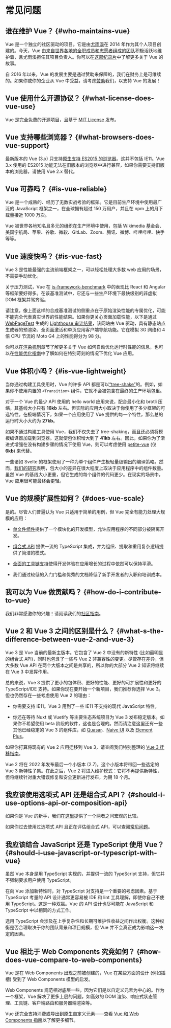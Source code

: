 # 常见问题

## 谁在维护 Vue？ {#who-maintains-vue}

Vue 是一个独立的社区驱动的项目。它是由[尤雨溪](https://twitter.com/yuxiyou)在 2014 年作为其个人项目创建的。今天，Vue 由[来自世界各地的全职成员和志愿者组成的团队](/about/team)积极活跃地维护着，且尤雨溪担任其项目负责人。你可以在[这部纪录片](https://www.youtube.com/watch?v=OrxmtDw4pVI)中了解更多关于 Vue 的故事。

自 2016 年以来，Vue 的发展主要是通过赞助来保障的，我们在财务上是可维续的。如果你或你的企业从 Vue 中受益，请考虑[赞助](/sponsor/)我们，以支持 Vue 的发展！

## Vue 使用什么开源协议？ {#what-license-does-vue-use}

Vue 是完全免费的开源项目，且基于 [MIT License](https://opensource.org/licenses/MIT) 发布。

## Vue 支持哪些浏览器？ {#what-browsers-does-vue-support}

最新版本的 Vue (3.x) 只支持[原生支持 ES2015 的浏览器](https://caniuse.com/es6)。这并不包括 IE11。Vue 3.x 使用的 ES2015 功能无法在旧版本的浏览器中进行兼容，如果你需要支持旧版本的浏览器，请使用 Vue 2.x 替代。

## Vue 可靠吗？ {#is-vue-reliable}

Vue 是一个成熟的、经历了无数实战考验的框架。它是目前生产环境中使用最广泛的 JavaScript 框架之一，在全球拥有超过 150 万用户，并且在 npm 上的月下载量接近 1000 万次。

Vue 被世界各地知名且多元的组织在生产环境中使用，包括 Wikimedia 基金会、美国宇航局、苹果、谷歌、微软、GitLab、Zoom、腾讯、微博、哔哩哔哩、快手等等。

## Vue 速度快吗？ {#is-vue-fast}

Vue 3 是性能最强的主流前端框架之一，可以轻松处理大多数 web 应用的场景，不需要手动优化。

关于压力测试，Vue 在 [js-framework-benchmark](https://rawgit.com/krausest/js-framework-benchmark/master/webdriver-ts-results/table.html) 中的表现比 React 和 Angular 等框架要好得多。在该基准测试中，它还与一些生产环境下最快级别的非虚拟 DOM 框架并驾齐驱。

请注意，像上面这样的合成基准测试的侧重点在于原始渲染性能的专属优化，可能不能完全代表真实世界的性能结果。如果你更关心页面加载性能，以下是通过 [WebPageTest](https://www.webpagetest.org/lighthouse) 生成的 [Lighthouse 审计结果](https://www.webpagetest.org/result/210818_BiDcYB_4a83d7a1f2a7f6fdc76db16a00b4882d/)，该网站由 Vue 驱动，具有静态站点生成器的预渲染、全页面激活和单页应用客户端导航功能。它在模拟 3G 网络和 4 倍 CPU 节流的 Moto G4 上的性能得分为 98 分。

你可以在[渲染机制](/guide/extras/rendering-mechanism.html)章节了解更多关于 Vue 如何自动优化运行时性能的信息，也可以在[性能优化指南](/guide/best-practices/performance.html)中了解如何在特别苛刻的情况下优化 Vue 应用。

## Vue 体积小吗？ {#is-vue-lightweight}

当你通过构建工具使用时，Vue 的许多 API 都是可以[“tree-shake”](https://developer.mozilla.org/en-US/docs/Glossary/Tree_shaking)的。例如，如果你不使用内置的 `<Transition>` 组件，它就不会被包含在最终的生产环境包里。

对于一个 Vue 的最少 API 使用的 hello world 应用来说，配合最小化和 brotli 压缩，其基线大小只有 **16kb** 左右。但实际的应用大小取决于你使用了多少框架的可选特性。在极端情况下，如果一个应用使用了 Vue 提供的每一个特性，那么总的运行时大小大约为 **27kb**。

如果不通过构建工具使用 Vue，我们不仅失去了 tree-shaking，而且还必须将模板编译器加载到浏览器。这就使包体积增大到了 **41kb** 左右。因此，如果你为了渐进式增强在没有构建步骤的情况下使用 Vue，则可以考虑使用 [petite-vue](https://github.com/vuejs/petite-vue) (仅 **6kb**) 来代替。

一些诸如 Svelte 的框架使用了一种为单个组件产生极轻量级输出的编译策略。然而，[我们的研究](https://github.com/yyx990803/vue-svelte-size-analysis)表明，包大小的差异在很大程度上取决于应用程序中的组件数量。虽然 Vue 的基线大小更重，但它生成的每个组件的代码更少。在现实的场景中，Vue 应用很可能最终会更轻。

## Vue 的规模扩展性如何？ {#does-vue-scale}

是的。尽管人们普遍认为 Vue 只适用于简单的用例，但 Vue 完全有能力处理大规模的应用：

- [单文件组件](/guide/scaling-up/sfc)提供了一个模块化的开发模型，允许应用程序的不同部分被隔离开发。

- [组合式 API](/guide/reusability/composables) 提供一流的 TypeScript 集成，并为组织、提取和重用复杂逻辑提供了简洁的模式。

- [全面的工具链支持](/guide/scaling-up/tooling.html)使得开发体验在应用增长的过程中依然可以保持平滑。

- 我们通过较低的入门门槛和优秀的文档降低了新手开发者的入职和培训成本。

## 我可以为 Vue 做贡献吗？ {#how-do-i-contribute-to-vue}

我们非常感激你的兴趣！请阅读我们的[社区指南](/about/community-guide.html)。

## Vue 2 和 Vue 3 之间的区别是什么？ {#what-s-the-difference-between-vue-2-and-vue-3}

Vue 3 是 Vue 当前的最新主版本。它包含了 Vue 2 中没有的新特性 (比如最明显的组合式 API)，同时也包含了一些与 Vue 2 非兼容性的变更。尽管存在差异，但大多数 Vue API 在两个大版本之间是共享的，所以你的大部分 Vue 2 知识将继续在 Vue 3 中发挥作用。

总的来说，Vue 3 提供了更小的包体积、更好的性能、更好的可扩展性和更好的 TypeScript/IDE 支持。如果你现在要开始一个新项目，我们推荐你选择 Vue 3。但也仍然存在一些考虑使用 Vue 2 的理由：

- 你需要支持 IE11。Vue 3 用到了一些 IE11 不支持的现代 JavaScript 特性。

- 你还在等待 Nuxt 或 Vuetify 等主要生态系统项目为 Vue 3 发布稳定版本。如果你不希望使用 beta 阶段的软件，这也是合理的。然而请注意这里还有一些其他已经稳定的 Vue 3 的组件库，如 [Quasar](https://quasar.dev/)、[Naive UI](https://www.naiveui.com/) 以及 [Element Plus](https://element-plus.org/)。

如果你打算将现有的 Vue 2 应用迁移到 Vue 3，请查阅我们特别整理的 [Vue 3 迁移指南](https://v3-migration.vuejs.org/)。

Vue 2 将在 2022 年发布最后一个小版本 (2.7)。这个小版本将带回一些选定的 Vue 3 新特性子集。在此之后，Vue 2 将进入维护模式：它将不再提供新特性，但将继续针对重大错误修复和安全更新进行发布，为期 18 个月。

## 我应该使用选项式 API 还是组合式 API？ {#should-i-use-options-api-or-composition-api}

如果你是 Vue 的新手，我们在[这里](/guide/introduction.html#which-to-choose)提供了一个两者之间宏观的比较。

如果你过去使用过选项式 API 且正在评估组合式 API，可以查阅[常见问题](/guide/extras/composition-api-faq)。

## 我应该结合 JavaScript 还是 TypeScript 使用 Vue？ {#should-i-use-javascript-or-typescript-with-vue}

虽然 Vue 本身是用 TypeScript 实现的，并提供一流的 TypeScript 支持，但它并不强制要求用户使用 TypeScript。

在向 Vue 添加新特性时，对 TypeScript 对支持是一个重要的考虑因素。基于 TypeScript 考量的 API 设计通常更容易被 IDE 和 lint 工具理解，即使你自己不使用 TypeScript。这是一种双赢。Vue 的 API 设计也尽可能在 JavaScript 和 TypeScript 中以相同的方式工作。

选用 TypeScript 会涉及在上手复杂性和长期可维护性收益之间作出权衡。这种权衡是否合理取决于你的团队背景和项目规模，但 Vue 并不会真正成为影响这一决定的因素。

## Vue 相比于 Web Components 究竟如何？ {#how-does-vue-compare-to-web-components}

Vue 是在 Web Components 出现之前被创建的，Vue 在某些方面的设计 (例如插槽) 受到了 Web Components 模型的启发。

Web Components 规范相对底层一些，因为它们是以自定义元素为中心的。作为一个框架，Vue 解决了更多上层的问题，如高效的 DOM 渲染、响应式状态管理、工具链、客户端路由和服务器端渲染等。

Vue 还完全支持消费或导出到原生自定义元素——查看 [Vue 和 Web Components 指南](/guide/extras/web-components)以了解更多细节。

<!-- ## TODO How does Vue compare to React? -->

<!-- ## TODO How does Vue compare to Angular? -->
